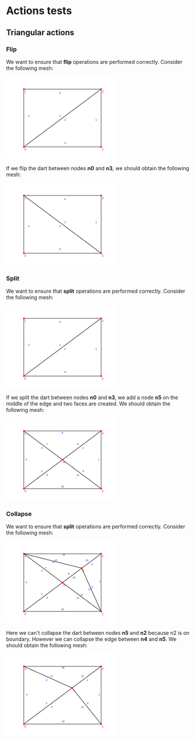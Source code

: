 # Actions tests

## Triangular actions

### Flip

We want to ensure that **flip** operations are performed correctly.
Consider the following mesh:

<img src="img/tri_flip_before.png" width="300"/>

If we flip the dart between nodes **n0** and **n3**, we should obtain the following mesh:

<img src="img/tri_flip_after.png" width="300"/>

### Split

We want to ensure that **split** operations are performed correctly.
Consider the following mesh:

<img src="img/tri_split_before.png" width="300"/>

If we split the dart between nodes **n0** and **n3**, we add a node **n5** on the middle of the edge and two faces are created. 
We should obtain the following mesh:

<img src="img/tri_split_after.png" width="300"/>

### Collapse

We want to ensure that **split** operations are performed correctly.
Consider the following mesh:

<img src="img/tri_collapse_before.png" width="300"/>

Here we can't collapse the dart between nodes **n5** and **n2** because n2 is on boundary. However we can collapse the edge between **n4** and **n5**.
We should obtain the following mesh:

<img src="img/tri_collapse_after.png" width="300"/>
